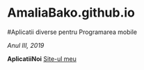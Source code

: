 # AmaliaBako.github.io

#Aplicatii diverse pentru Programarea mobile

*Anul III, 2019*


**AplicatiiNoi**
[Site-ul meu](https://AmaliaBako.github.io)
